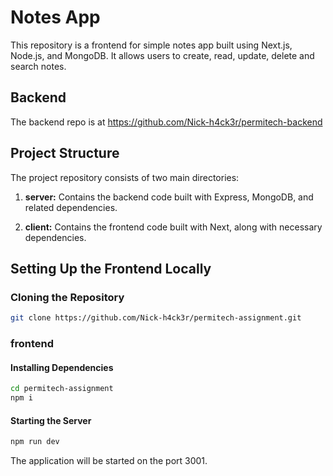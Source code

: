 # Notes App

This repository is a frontend for simple notes app built using Next.js, Node.js, and MongoDB. It allows users to create, read, update, delete and search notes.

## Backend

The backend repo is at <https://github.com/Nick-h4ck3r/permitech-backend>

## Project Structure

The project repository consists of two main directories:

1. **server:** Contains the backend code built with Express, MongoDB, and related dependencies.

2. **client:** Contains the frontend code built with Next, along with necessary dependencies.

## Setting Up the Frontend Locally

### Cloning the Repository

```bash
git clone https://github.com/Nick-h4ck3r/permitech-assignment.git
```

### frontend

#### Installing Dependencies

```bash
cd permitech-assignment
npm i
```

#### Starting the Server

```bash
npm run dev
```

The application will be started on the port 3001.
